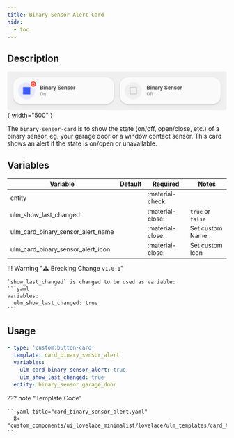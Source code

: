 ```yaml
---
title: Binary Sensor Alert Card
hide:
  - toc
---
```

<!-- markdownlint-disable MD046 -->

## Description

![example-image](../../assets/img/ulm_cards/card_binary_sensor_alert.png){ width="500" }

The `binary-sensor-card` is to show the state (on/off, open/close, etc.) of a binary sensor, eg. your garage door or a window contact sensor. This card shows an alert if the state is on/open or unavailable.

## Variables

| Variable | Default | Required         | Notes             |
|----------|---------|------------------|-------------------|
| entity     |         | :material-check: |                   |
| ulm_show_last_changed |   | :material-close: | `true` or `false` |
| ulm_card_binary_sensor_alert_name |   | :material-close: | Set custom Name |
| ulm_card_binary_sensor_alert_icon |   | :material-close: | Set custom Icon |

!!! Warning "⚠️ Breaking Change `v1.0.1`"

    `show_last_changed` is changed to be used as variable:
    ```yaml
    variables:
      ulm_show_last_changed: true
    ```

## Usage

```yaml
- type: 'custom:button-card'
  template: card_binary_sensor_alert
  variables:
    ulm_card_binary_sensor_alert: true
    ulm_show_last_changed: true
  entity: binary_sensor.garage_door
```

??? note "Template Code"

    ```yaml title="card_binary_sensor_alert.yaml"
    --8<-- "custom_components/ui_lovelace_minimalist/lovelace/ulm_templates/card_templates/cards/card_binary_sensor_alert.yaml"
    ```
